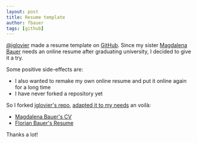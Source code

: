 ```yaml
---
layout: post
title: Resume template
author: fbauer
tags: [github]
---
```


[@jglovier](https://twitter.com/jglovier/status/624060548989231104) made a resume template on [GitHub](https://github.com/jglovier/resume-template). Since my sister [Magdalena Bauer](http://cv.gehtnicht.at/magdalena-bauer) needs an online resume after graduating university, I decided to give it a try.

Some positive side-effects are:

- I also wanted to remake my own online resume and put it online again for a long time
- I have never forked a repository yet

So I forked [jglovier's repo](https://github.com/jglovier/resume-template), [adapted it to my needs](https://github.com/fbau3r/resume-template) an voilà:

- [Magdalena Bauer's CV](http://cv.gehtnicht.at/magdalena-bauer)
- [Florian Bauer's Resume](http://cv.gehtnicht.at/florian-bauer)

Thanks a lot!
